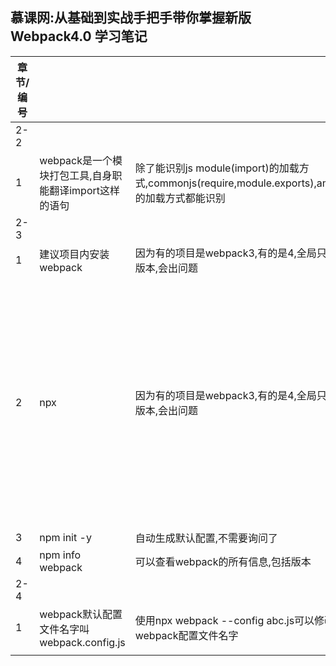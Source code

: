 ## 慕课网:从基础到实战手把手带你掌握新版Webpack4.0 学习笔记

| 章节/编号 |                                                        |                                                              |                                                              |
| --------- | ------------------------------------------------------ | ------------------------------------------------------------ | ------------------------------------------------------------ |
| 2-2       |                                                        |                                                              |                                                              |
| 1         | webpack是一个模块打包工具,自身职能翻译import这样的语句 | 除了能识别js module(import)的加载方式,commonjs(require,module.exports),amd,cmd的加载方式都能识别 |                                                              |
| 2-3       |                                                        |                                                              |                                                              |
| 1         | 建议项目内安装webpack                                  | 因为有的项目是webpack3,有的是4,全局只有一个版本,会出问题     |                                                              |
| 2         | npx                                                    | 因为有的项目是webpack3,有的是4,全局只有一个版本,会出问题     | 执行当前目录下的node包中的命令,比如npx webpack,就是执行当前目录下的webpack,否则直接写webpack就会全局搜索了,搜不到就报错了 |
| 3         | npm init -y                                            | 自动生成默认配置,不需要询问了                                |                                                              |
| 4         | npm info webpack                                       | 可以查看webpack的所有信息,包括版本                           |                                                              |
| 2-4       |                                                        |                                                              |                                                              |
| 1         | webpack默认配置文件名字叫webpack.config.js             | 使用npx webpack --config abc.js可以修改默认webpack配置文件名字 |                                                              |
|           |                                                        |                                                              |                                                              |